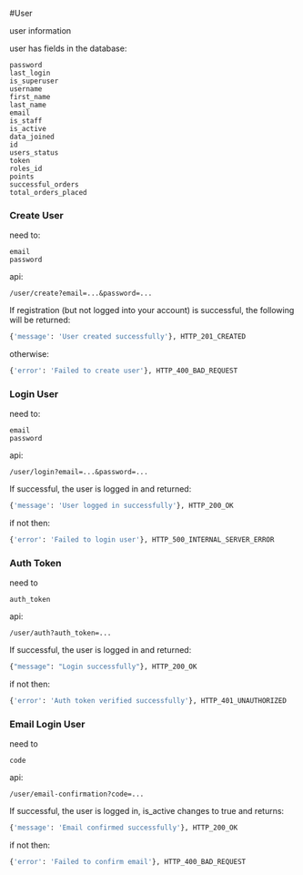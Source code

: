#User

user information

user has fields in the database:

    password
    last_login
    is_superuser
    username
    first_name
    last_name
    email
    is_staff
    is_active
    data_joined
    id
    users_status
    token
    roles_id
    points
    successful_orders
    total_orders_placed

### Create User

need to:

    email
    password

api:

    /user/create?email=...&password=...

If registration (but not logged into your account) is successful, the following will be returned:

```Python
{'message': 'User created successfully'}, HTTP_201_CREATED
```

otherwise:

```Python
{'error': 'Failed to create user'}, HTTP_400_BAD_REQUEST
```

### Login User

need to:

    email
    password

api:

    /user/login?email=...&password=...

If successful, the user is logged in and returned:

```Python
{'message': 'User logged in successfully'}, HTTP_200_OK
```

if not then:

```Python
{'error': 'Failed to login user'}, HTTP_500_INTERNAL_SERVER_ERROR
```

### Auth Token

need to

    auth_token

api:

    /user/auth?auth_token=...

If successful, the user is logged in and returned:

```Python
{"message": "Login successfully"}, HTTP_200_OK
```

if not then:

```Python
{'error': 'Auth token verified successfully'}, HTTP_401_UNAUTHORIZED
```

### Email Login User

need to

    code

api:

    /user/email-confirmation?code=...

If successful, the user is logged in,
is_active changes to true and returns:

```Python
{'message': 'Email confirmed successfully'}, HTTP_200_OK
```

if not then:

```Python
{'error': 'Failed to confirm email'}, HTTP_400_BAD_REQUEST
```